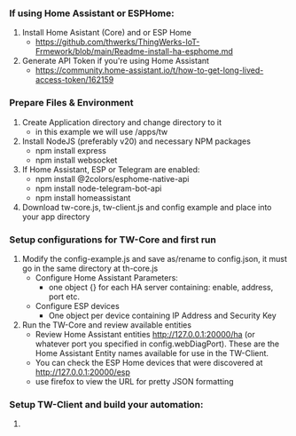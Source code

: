### If using Home Assistant or ESPHome:
1) Install Home Asistant (Core) and or ESP Home
   * https://github.com/thwerks/ThingWerks-IoT-Frmework/blob/main/Readme-install-ha-esphome.md
3) Generate API Token if you're using Home Assistant 
   * https://community.home-assistant.io/t/how-to-get-long-lived-access-token/162159
  
### Prepare Files & Environment
1) Create Application directory and change directory to it
   * in this example we will use /apps/tw
2) Install NodeJS (preferably v20) and necessary NPM packages
   * npm install express
   * npm install websocket
3) If Home Assistant, ESP or Telegram are enabled:
   * npm install @2colors/esphome-native-api
   * npm install node-telegram-bot-api
   * npm install homeassistant
4) Download tw-core.js, tw-client.js and config example and place into your app directory

### Setup configurations for TW-Core and first run
1) Modify the config-example.js and save as/rename to config.json, it must go in the same directory at th-core.js
   * Configure Home Assistant Parameters:
     * one object {} for each HA server containing: enable, address, port etc.
   * Configure ESP devices
     * One object per device containing IP Address and Security Key
2) Run the TW-Core and review available entities
   * Review Home Assistant entities http://127.0.0.1:20000/ha (or whatever port you specified in config.webDiagPort). These are the Home Assistant Entity names available for use in the TW-Client.
   * You can check the ESP Home devices that were discovered at http://127.0.0.1:20000/esp
   * use firefox to view the URL for pretty JSON formatting

### Setup TW-Client and build your automation:
1) 

